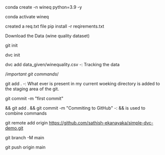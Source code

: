conda create -n wineq python=3.9 -y

conda activate wineq

created a req.txt file
pip install -r reqirements.txt

Download the Data (wine quality dataset)

git init 

dvc init

dvc add data_given/winequality.csv -: Tracking the data

/*important git commands*/

git add . -:  What ever is present in my current woeking directory is added to the staging area of the git.

git commit -m "first commit" 

&& git add . && git commit -m  "Commiting to GitHub" -: && is used to combine commands

git remote add origin https://github.com/sathish-ekanayaka/simple-dvc-demo.git

git branch -M main

git push origin main

